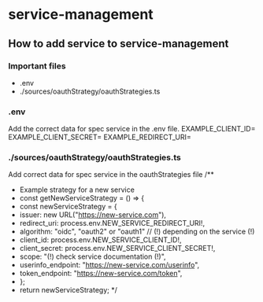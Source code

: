 # service-management

## How to add service to service-management

### Important files

- .env
- ./sources/oauthStrategy/oauthStrategies.ts

### .env

Add the correct data for spec service in the .env file. EXAMPLE_CLIENT_ID=
EXAMPLE_CLIENT_SECRET= EXAMPLE_REDIRECT_URI=

### ./sources/oauthStrategy/oauthStrategies.ts

Add correct data for spec service in the oauthStrategies file /**

- Example strategy for a new service
- const getNewServiceStrategy = () => {
- const newServiceStrategy = {
- issuer: new URL("https://new-service.com"),
- redirect_uri: process.env.NEW_SERVICE_REDIRECT_URI!,
- algorithm: "oidc", "oauth2" or "oauth1"   // (!) depending on the service (!)
- client_id: process.env.NEW_SERVICE_CLIENT_ID!,
- client_secret: process.env.NEW_SERVICE_CLIENT_SECRET!,
- scope: "(!) check service documentation (!)",
- userinfo_endpoint: "https://new-service.com/userinfo",
- token_endpoint: "https://new-service.com/token",
- };
- return newServiceStrategy; */
